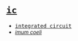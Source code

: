 # [`ic`](index.html)

* [<samp>integrated circuit</samp>](https://webmural.com/ic/#sparks)
* [<i>imum coeli</i>](https://webmural.com/ic/#stars)
